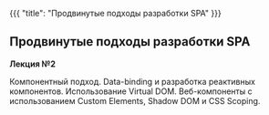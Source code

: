 {{{
	"title": "Продвинутые подходы разработки SPA"
}}}

## Продвинутые подходы разработки SPA
__Лекция №2__

Компонентный подход. Data-binding и разработка реактивных компонентов. Использование Virtual DOM. Веб-компоненты с использованием Custom Elements, Shadow DOM и CSS Scoping.
